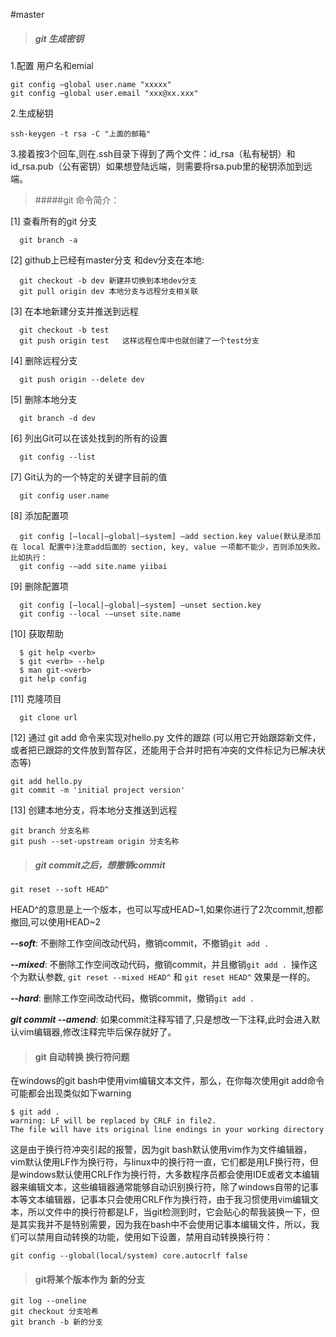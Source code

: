 #master

> ##### git 生成密钥

1.配置 用户名和emial

```
git config –global user.name "xxxxx"
git config –global user.email "xxx@xx.xxx"
```
2.生成秘钥

```
ssh-keygen -t rsa -C "上面的邮箱"
```

3.接着按3个回车,则在.ssh目录下得到了两个文件：id_rsa（私有秘钥）和id_rsa.pub（公有密钥）如果想登陆远端，则需要将rsa.pub里的秘钥添加到远端。

	
> #####git 命令简介：

[1] 查看所有的git 分支
```
  git branch -a
```

[2] github上已经有master分支 和dev分支在本地:
```
  git checkout -b dev 新建并切换到本地dev分支
  git pull origin dev 本地分支与远程分支相关联

```

[3] 在本地新建分支并推送到远程
```
  git checkout -b test
  git push origin test   这样远程仓库中也就创建了一个test分支
```

[4] 删除远程分支
```
  git push origin --delete dev
```

[5] 删除本地分支
```
  git branch -d dev
```

[6] 列出Git可以在该处找到的所有的设置
```
  git config --list
```

[7] Git认为的一个特定的关键字目前的值
```
  git config user.name
```

[8] 添加配置项 
```
  git config [–local|–global|–system] –add section.key value(默认是添加在 local 配置中)注意add后面的 section, key, value 一项都不能少，否则添加失败。比如执行：
  git config -–add site.name yiibai
```

[9] 删除配置项
```
  git config [–local|–global|–system] –unset section.key
  git config --local -–unset site.name
```

[10] 获取帮助
```
  $ git help <verb>
  $ git <verb> --help
  $ man git-<verb>
  git help config
```

[11] 克隆项目
```
  git clone url
``` 

[12] 通过 git add 命令来实现对hello.py 文件的跟踪 (可以用它开始跟踪新文件，或者把已跟踪的文件放到暂存区，还能用于合并时把有冲突的文件标记为已解决状态等)
```
git add hello.py
git commit -m 'initial project version'
```

[13] 创建本地分支，将本地分支推送到远程

```
git branch 分支名称
git push --set-upstream origin 分支名称
``` 

> ##### git commit之后，想撤销commit

```
git reset --soft HEAD^
```
HEAD^的意思是上一个版本，也可以写成HEAD~1,如果你进行了2次commit,想都撤回,可以使用HEAD~2

***--soft***: 不删除工作空间改动代码，撤销commit，不撤销```git add .```

***--mixed***: 不删除工作空间改动代码，撤销commit，并且撤销```git add . ```操作这个为默认参数, ```git reset --mixed HEAD^``` 和 ```git reset HEAD^``` 效果是一样的。

***--hard***: 删除工作空间改动代码，撤销commit，撤销```git add .```

***git commit --amend***: 如果commit注释写错了,只是想改一下注释,此时会进入默认vim编辑器,修改注释完毕后保存就好了。

> #### git 自动转换 换行符问题
在windows的git bash中使用vim编辑文本文件，那么，在你每次使用git add命令可能都会出现类似如下warning
```
$ git add .
warning: LF will be replaced by CRLF in file2.
The file will have its original line endings in your working directory
```
这是由于换行符冲突引起的报警，因为git bash默认使用vim作为文件编辑器，vim默认使用LF作为换行符，与linux中的换行符一直，它们都是用LF换行符，但是windows默认使用CRLF作为换行符，大多数程序员都会使用IDE或者文本编辑器来编辑文本，这些编辑器通常能够自动识别换行符，除了windows自带的记事本等文本编辑器，记事本只会使用CRLF作为换行符，由于我习惯使用vim编辑文本，所以文件中的换行符都是LF，当git检测到时，它会贴心的帮我装换一下，但是其实我并不是特别需要，因为我在bash中不会使用记事本编辑文件，所以，我们可以禁用自动转换的功能，使用如下设置，禁用自动转换换行符：

```
git config --global(local/system) core.autocrlf false
```

> #### git将某个版本作为 新的分支
```
git log --oneline
git checkout 分支哈希
git branch -b 新的分支
```